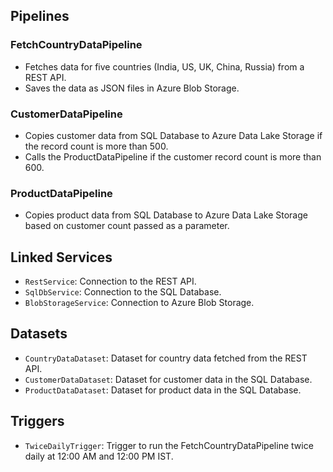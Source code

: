 ## Pipelines

### FetchCountryDataPipeline
- Fetches data for five countries (India, US, UK, China, Russia) from a REST API.
- Saves the data as JSON files in Azure Blob Storage.

### CustomerDataPipeline
- Copies customer data from SQL Database to Azure Data Lake Storage if the record count is more than 500.
- Calls the ProductDataPipeline if the customer record count is more than 600.

### ProductDataPipeline
- Copies product data from SQL Database to Azure Data Lake Storage based on customer count passed as a parameter.

## Linked Services

- `RestService`: Connection to the REST API.
- `SqlDbService`: Connection to the SQL Database.
- `BlobStorageService`: Connection to Azure Blob Storage.

## Datasets

- `CountryDataDataset`: Dataset for country data fetched from the REST API.
- `CustomerDataDataset`: Dataset for customer data in the SQL Database.
- `ProductDataDataset`: Dataset for product data in the SQL Database.

## Triggers

- `TwiceDailyTrigger`: Trigger to run the FetchCountryDataPipeline twice daily at 12:00 AM and 12:00 PM IST.
